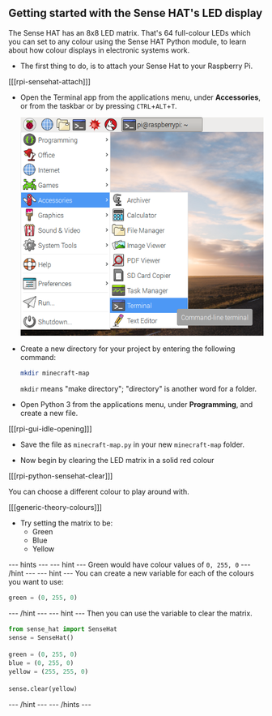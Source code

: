 ## Getting started with the Sense HAT's LED display

The Sense HAT has an 8x8 LED matrix. That's 64 full-colour LEDs which you can set to any colour using the Sense HAT Python module, to learn about how colour displays in electronic systems work.

- The first thing to do, is to attach your Sense Hat to your Raspberry Pi.

[[[rpi-sensehat-attach]]]

- Open the Terminal app from the applications menu, under **Accessories**, or from the taskbar or by pressing `CTRL`+`ALT`+`T`.

    ![Open Terminal](images/terminal-app-menu.png)

- Create a new directory for your project by entering the following command:

    ```bash
    mkdir minecraft-map
    ```

    `mkdir` means "make directory"; "directory" is another word for a folder.

- Open Python 3 from the applications menu, under **Programming**, and create a new file.

[[[rpi-gui-idle-opening]]]

- Save the file as `minecraft-map.py` in your new `minecraft-map` folder.

- Now begin by clearing the LED matrix in a solid red colour

[[[rpi-python-sensehat-clear]]]

You can choose a different colour to play around with.

[[[generic-theory-colours]]]

- Try setting the matrix to be:
  - Green
  - Blue
  - Yellow

--- hints --- --- hint ---
Green would have colour values of `0, 255, 0`
--- /hint --- --- hint ---
You can create a new variable for each of the colours you want to use:
```python
green = (0, 255, 0)
```
--- /hint --- --- hint ---
Then you can use the variable to clear the matrix.
```python
from sense_hat import SenseHat
sense = SenseHat()

green = (0, 255, 0)
blue = (0, 255, 0)
yellow = (255, 255, 0)

sense.clear(yellow)
```
--- /hint --- --- /hints ---
